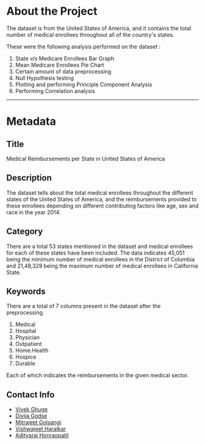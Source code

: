 # About the Project

The dataset is from the United States of America, and it contains the total number of medical enrollees throughout all of the country's states.

These were the following analysis performed on the dataset :

1. State v/s Medicare Enrollees Bar Graph
2. Mean Medicare Enrollees Pie Chart
3. Certain amount of data preprocessing
4. Null Hypothesis testing
5. Plotting and performing Principle Component Analysis
6. Performing Correlation analysis

---

# Metadata

## Title

Medical Reimbursements per State in United States of America

## Description

The dataset tells about the total medical enrollees throughout the different states of the United States of America, and the reimbursements provided to these enrollees depending on  different contributing factors like age, sex and race in the year 2014.

## Category

There are a total 53 states mentioned in the dataset and medical enrollees for each of these states have been included. The data indicates 45,051 being the minimum number of medical enrollees in the District of Columbia  and 21,48,329 being the maximum number of medical enrollees in California State.

## Keywords

There are a total of 7 columns present in the dataset after the preprocessing.

1. Medical
2. Hospital
3. Physician
4. Outpatient
5. Home.Health
6. Hospice
7. Durable

Each of which indicates the reimbursements in the given medical sector.

## Contact Info

- [Vivek Ghuge](mailto:vivek.ghuge20@vit.edu)
- [Divija Godse](mailto:divija.godse20@vit.edu)
- [Mitrajeet Golsangi](mailto:mitrajeet.golsangi20@vit.edu)
- [Vishwajeet Haralkar](mailto:vishwajeet.haralkar20@vit.edu)
- [Adityaraj Honraopatil](mailto:adityaraj.honraopatil20@vit.edu)

